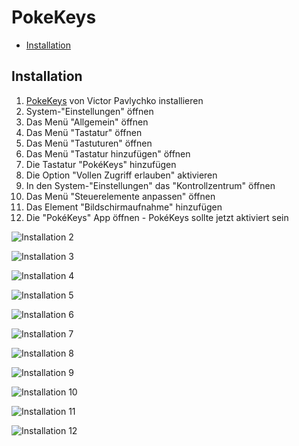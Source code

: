 # PokeKeys

- [Installation](#installation)

## Installation

1. [PokeKeys](https://itunes.apple.com/de/app/pokekeys/id1335234519?mt=8) von Victor Pavlychko installieren
2. System-"Einstellungen" öffnen
3. Das Menü "Allgemein" öffnen
4. Das Menü "Tastatur" öffnen
5. Das Menü "Tastuturen" öffnen
6. Das Menü "Tastatur hinzufügen" öffnen
7. Die Tastatur "PokéKeys" hinzufügen
8. Die Option "Vollen Zugriff erlauben" aktivieren
9. In den System-"Einstellungen" das "Kontrollzentrum" öffnen
10. Das Menü "Steuerelemente anpassen" öffnen
11. Das Element "Bildschirmaufnahme" hinzufügen
12. Die "PokéKeys" App öffnen - PokéKeys sollte jetzt aktiviert sein 

![Installation 2](Images/Installation/Installation_02.png)

![Installation 3](Images/Installation/Installation_03.png)

![Installation 4](Images/Installation/Installation_04.png)

![Installation 5](Images/Installation/Installation_05.png)

![Installation 6](Images/Installation/Installation_06.png)

![Installation 7](Images/Installation/Installation_07.png)

![Installation 8](Images/Installation/Installation_08.png)

![Installation 9](Images/Installation/Installation_09.png)

![Installation 10](Images/Installation/Installation_10.png)

![Installation 11](Images/Installation/Installation_11.png)

![Installation 12](Images/Installation/Installation_12.png)

